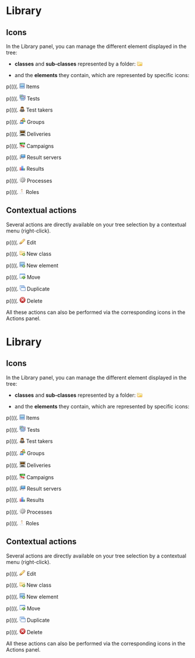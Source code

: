 <!--
created_at: '2011-12-02 10:40:49'
updated_at: '2013-03-13 13:15:19'
authors:
    - 'Jérôme Bogaerts'
contributors:
    - 'Sophie Doublet'
tags:
    - 'General features'
-->

Library
=======

Icons
-----

In the Library panel, you can manage the different element displayed in the tree:

-   **classes** and **sub-classes** represented by a folder: ![](../resources/class_icon_library.png)

<!-- -->

-   and the **elements** they contain, which are represented by specific icons:

p((((. ![](../resources/Item_icon_library.png) Items

p((((. ![](../resources/Test_icon_library.png) Tests

p((((. ![](../resources/Testtaker_icon_library.png) Test takers

p((((. ![](../resources/Group_icon_library.png) Groups

p((((. ![](../resources/Delivery_icon_library.png) Deliveries

p((((. ![](../resources/Campaign_icon_library.png) Campaigns

p((((. ![](../resources/Resultserver_icon_library.png) Result servers

p((((. ![](../resources/Result_icon_library.png) Results

p((((. ![](../resources/Process_icon_library.png) Processes

p((((. ![](../resources/Role_icon_library.png) Roles

Contextual actions
------------------

Several actions are directly available on your tree selection by a contextual menu (right-click).

p((((. ![](../resources/Edit_icon.png) Edit

p((((. ![](../resources/Newclass_icon.png) New class

p((((. ![](../resources/Newelement_icon.png) New element

p((((. ![](../resources/Move_icon.png) Move

p((((. ![](../resources/Duplicate_icon.png) Duplicate

p((((. ![](../resources/Delete_icon.png) Delete

All these actions can also be performed via the corresponding icons in the Actions panel.

Library
=======

Icons
-----

In the Library panel, you can manage the different element displayed in the tree:

-   **classes** and **sub-classes** represented by a folder: ![](../resources/class_icon_library.png)

<!-- -->

-   and the **elements** they contain, which are represented by specific icons:

p((((. ![](../resources/Item_icon_library.png) Items

p((((. ![](../resources/Test_icon_library.png) Tests

p((((. ![](../resources/Testtaker_icon_library.png) Test takers

p((((. ![](../resources/Group_icon_library.png) Groups

p((((. ![](../resources/Delivery_icon_library.png) Deliveries

p((((. ![](../resources/Campaign_icon_library.png) Campaigns

p((((. ![](../resources/Resultserver_icon_library.png) Result servers

p((((. ![](../resources/Result_icon_library.png) Results

p((((. ![](../resources/Process_icon_library.png) Processes

p((((. ![](../resources/Role_icon_library.png) Roles

Contextual actions
------------------

Several actions are directly available on your tree selection by a contextual menu (right-click).

p((((. ![](../resources/Edit_icon.png) Edit

p((((. ![](../resources/Newclass_icon.png) New class

p((((. ![](../resources/Newelement_icon.png) New element

p((((. ![](../resources/Move_icon.png) Move

p((((. ![](../resources/Duplicate_icon.png) Duplicate

p((((. ![](../resources/Delete_icon.png) Delete

All these actions can also be performed via the corresponding icons in the Actions panel.


